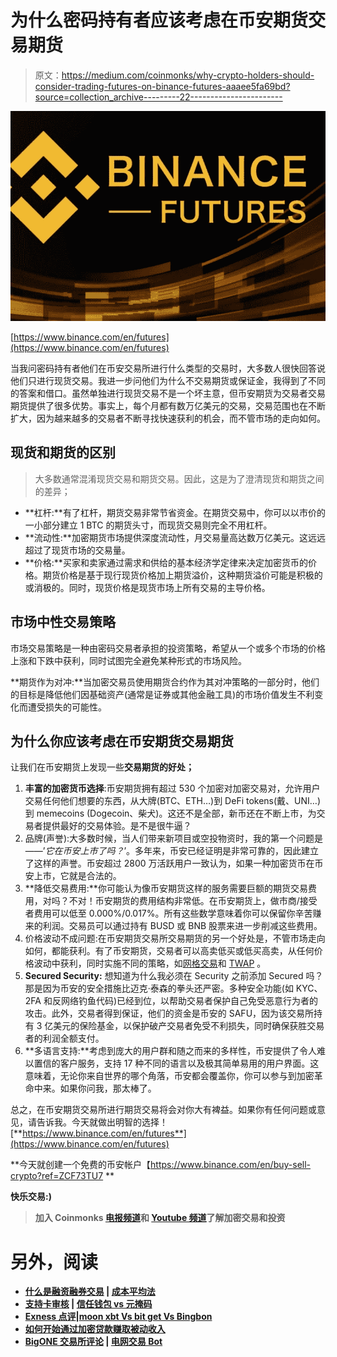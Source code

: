 # 为什么密码持有者应该考虑在币安期货交易期货

> 原文：<https://medium.com/coinmonks/why-crypto-holders-should-consider-trading-futures-on-binance-futures-aaaee5fa69bd?source=collection_archive---------22----------------------->

![](img/a4bca27e73d7d6350c0139443de18bac.png)

[https://www.binance.com/en/futures](https://www.binance.com/en/futures)

当我问密码持有者他们在币安交易所进行什么类型的交易时，大多数人很快回答说他们只进行现货交易。我进一步问他们为什么不交易期货或保证金，我得到了不同的答案和借口。虽然单独进行现货交易不是一个坏主意，但币安期货为交易者交易期货提供了很多优势。事实上，每个月都有数万亿美元的交易，交易范围也在不断扩大，因为越来越多的交易者不断寻找快速获利的机会，而不管市场的走向如何。

## 现货和期货的区别

> 大多数通常混淆现货交易和期货交易。因此，这是为了澄清现货和期货之间的差异；

*   **杠杆:**有了杠杆，期货交易非常节省资金。在期货交易中，你可以以市价的一小部分建立 1 BTC 的期货头寸，而现货交易则完全不用杠杆。
*   **流动性:**加密期货市场提供深度流动性，月交易量高达数万亿美元。这远远超过了现货市场的交易量。
*   **价格:**买家和卖家通过需求和供给的基本经济学定律来决定加密货币的价格。期货价格是基于现行现货价格加上期货溢价，这种期货溢价可能是积极的或消极的。同时，现货价格是现货市场上所有交易的主导价格。

## **市场中性交易策略**

市场交易策略是一种由密码交易者承担的投资策略，希望从一个或多个市场的价格上涨和下跌中获利，同时试图完全避免某种形式的市场风险。

**期货作为对冲:**当加密交易员使用期货合约作为其对冲策略的一部分时，他们的目标是降低他们因基础资产(通常是证券或其他金融工具)的市场价值发生不利变化而遭受损失的可能性。

## 为什么你应该考虑在币安期货交易期货

让我们在币安期货上发现一些**交易期货的好处；**

1.  **丰富的加密货币选择**:币安期货拥有超过 530 个加密对加密交易对，允许用户交易任何他们想要的东西，从大牌(BTC、ETH…)到 DeFi tokens(戴、UNI…)到 memecoins (Dogecoin、柴犬)。这还不是全部，新币还在不断上市，为交易者提供最好的交易体验。是不是很牛逼？
2.  品牌(声誉):大多数时候，当人们带来新项目或空投物资时，我的第一个问题是——’*它在币安上市了吗？*’。多年来，币安已经证明是非常可靠的，因此建立了这样的声誉。币安超过 2800 万活跃用户一致认为，如果一种加密货币在币安上市，它就是合法的。
3.  **降低交易费用:**你可能认为像币安期货这样的服务需要巨额的期货交易费用，对吗？不对！币安期货的费用结构非常低。在币安期货上，做市商/接受者费用可以低至 0.000%/0.017%。所有这些数学意味着你可以保留你辛苦赚来的利润。交易员可以通过持有 BUSD 或 BNB 股票来进一步削减这些费用。
4.  价格波动不成问题:在币安期货交易所交易期货的另一个好处是，不管市场走向如何，都能获利。有了币安期货，交易者可以高卖低买或低买高卖，从任何价格波动中获利，同时实施不同的策略，如[网格交易](https://www.binance.com/en/support/faq/f4c453bab89648beb722aa26634120c3)和 [TWAP](https://www.binance.com/en/support/faq/80655cc54d8a4b2bb8ea097001844fd1) 。
5.  **Secured Security:** 想知道为什么我必须在 Security 之前添加 Secured 吗？那是因为币安的安全措施比迈克·泰森的拳头还严密。多种安全功能(如 KYC、2FA 和反网络钓鱼代码)已经到位，以帮助交易者保护自己免受恶意行为者的攻击。此外，交易者得到保证，他们的资金是币安的 SAFU，因为该交易所持有 3 亿美元的保险基金，以保护破产交易者免受不利损失，同时确保获胜交易者的利润全额支付。
6.  **多语言支持:**考虑到庞大的用户群和随之而来的多样性，币安提供了令人难以置信的客户服务，支持 17 种不同的语言以及极其简单易用的用户界面。这意味着，无论你来自世界的哪个角落，币安都会覆盖你，你可以参与到加密革命中来。如果你问我，那太棒了。

总之，在币安期货交易所进行期货交易将会对你大有裨益。如果你有任何问题或意见，请告诉我。今天就做出明智的选择！[**https://www.binance.com/en/futures**](https://www.binance.com/en/futures)

**今天就创建一个免费的币安帐户【https://www.binance.com/en/buy-sell-crypto?ref=ZCF73TU7 **

****快乐交易:)****

> **加入 Coinmonks [电报频道](https://t.me/coincodecap)和 [Youtube 频道](https://www.youtube.com/c/coinmonks/videos)了解加密交易和投资**

# **另外，阅读**

*   **[什么是融资融券交易](https://coincodecap.com/margin-trading) | [成本平均法](https://coincodecap.com/dca)**
*   **[支持卡审核](https://coincodecap.com/uphold-card-review) | [信任钱包 vs 元掩码](https://coincodecap.com/trust-wallet-vs-metamask)**
*   **[Exness 点评](https://coincodecap.com/exness-review)|[moon xbt Vs bit get Vs Bingbon](https://coincodecap.com/bingbon-vs-bitget-vs-moonxbt)**
*   **[如何开始通过加密贷款赚取被动收入](https://coincodecap.com/passive-income-crypto-lending)**
*   **[BigONE 交易所评论](/coinmonks/bigone-exchange-review-64705d85a1d4) | [电网交易 Bot](https://coincodecap.com/grid-trading)**